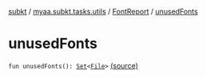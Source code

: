 [subkt](../../index.md) / [myaa.subkt.tasks.utils](../index.md) / [FontReport](index.md) / [unusedFonts](./unused-fonts.md)

# unusedFonts

`fun unusedFonts(): `[`Set`](https://kotlinlang.org/api/latest/jvm/stdlib/kotlin.collections/-set/index.html)`<`[`File`](https://docs.oracle.com/javase/9/docs/api/java/io/File.html)`>` [(source)](https://github.com/Myaamori/SubKt/blob/0.1.19/src/main/kotlin/myaa/subkt/tasks/utils/fontvalidator.kt#L366)
